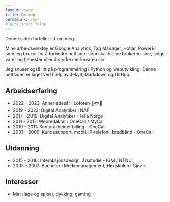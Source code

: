 ```yaml
---
layout: page
title: Om meg
permalink: /om/
# published: false
---
```

Denne siden forteller litt om meg.

Mine arbeidsverktøy er Google Analytics, Tag Manager, Hotjar, PowerBI som jeg bruker for å forbedre nettsider som skal hjelpe brukerne sine, selge varer og tjenester eller å styrke merkevaren sin. 

Jeg snuser også litt på programmering i Python og webutvikling. Denne nettsiden er laget ved hjelp av Jekyll, Markdown og GitHub.  

## Arbeidserfaring
* 2022 - 2023: Annerledesår i Lofoten 🌄🐟🌊
* 2019 - 2022: Digital Analytiker i NAF
* 2017 - 2019: Digital Analytiker i Telia Norge
* 2011 - 2017: Webredaktør i OneCall / MyCall
* 2010 - 2011: Kontorarbeider billing - OneCall
* 2007 - 2009: Kundesupport, mobil, IP-telefoni, bredbånd - OneCall

## Utdanning
* 2015 - 2016: Interaksjonsdesign, årsstudie - IGM / NTNU
* 2005 - 2007: Bachelor i Mediemanagement, Høgskolen i Gjøvik

## Interesser
- Mat (lage og spise), dykking, gaming